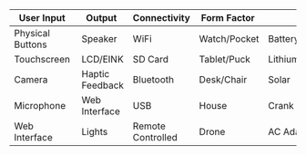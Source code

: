 | User Input       | Output          | Connectivity      | Form Factor  | Power                |
| ---------------- | --------------- | ----------------- | ------------ | -------------------- |
| Physical Buttons | Speaker         | WiFi              | Watch/Pocket | Battery Powered      |
| Touchscreen      | LCD/EINK        | SD Card           | Tablet/Puck  | Lithium Rechargeable |
| Camera           | Haptic Feedback | Bluetooth         | Desk/Chair   | Solar                |
| Microphone       | Web Interface   | USB               | House        | Crank Powered        |
| Web Interface    | Lights          | Remote Controlled | Drone        | AC Adapter           |
